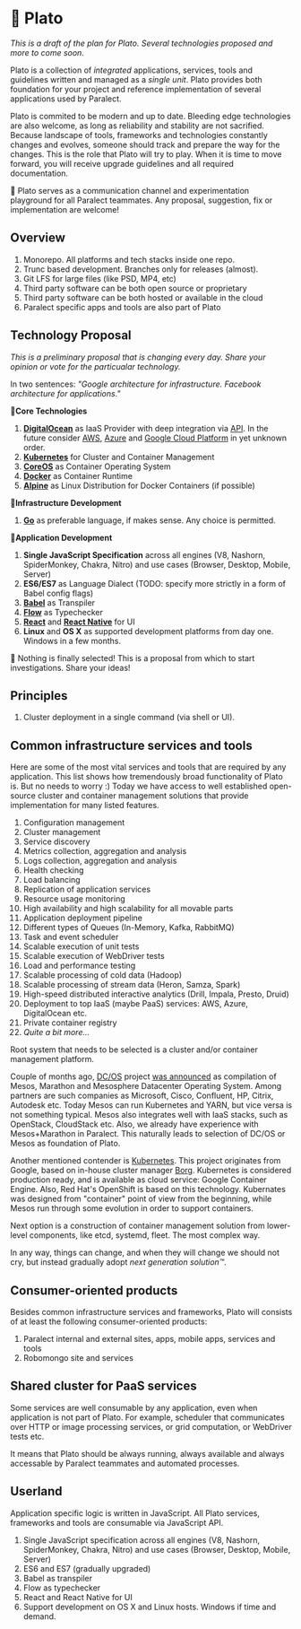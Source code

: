 # 🐒 Plato

_This is a draft of the plan for Plato. Several technologies proposed and more to come
soon._

Plato is a collection of _integrated_ applications, services, tools and guidelines written and managed 
as a _single unit_. Plato provides both foundation for your project and reference implementation
of several applications used by Paralect. 

Plato is commited to be modern and up to date. Bleeding edge technologies are also welcome,
as long as reliability and stability are not sacrified. Because landscape of tools, frameworks and
technologies constantly changes and evolves, someone should track and prepare the way for the changes.
This is the role that Plato will try to play. When it is time to move forward, you will receive 
upgrade guidelines and all required documentation.

📢 Plato serves as a communication channel and experimentation playground for all Paralect teammates.
Any proposal, suggestion, fix or implementation are welcome!

## Overview

1. Monorepo. All platforms and tech stacks inside one repo. 
2. Trunc based development. Branches only for releases (almost).
3. Git LFS for large files (like PSD, MP4, etc)
4. Third party software can be both open source or proprietary
5. Third party software can be both hosted or available in the cloud
6. Paralect specific apps and tools are also part of Plato

## Technology Proposal

_This is a preliminary proposal that is changing every day. Share your 
opinion or vote for the particualar technology._ 

In two sentences: _"Google architecture for infrastructure. Facebook architecture for applications."_

🔹**Core Technologies**

1. **[DigitalOcean](https://www.digitalocean.com/)** as IaaS Provider with deep integration via [API](https://developers.digitalocean.com/documentation/). In the future consider [AWS](https://aws.amazon.com/), [Azure](https://azure.microsoft.com/en-us) and [Google Cloud Platform](https://cloud.google.com) in yet unknown order. 
1. **[Kubernetes](http://kubernetes.io/)** for Cluster and Container Management
2. **[CoreOS](https://coreos.com/)** as Container Operating System
3. **[Docker](https://www.docker.com/)** as Container Runtime
4. **[Alpine](http://www.alpinelinux.org/)** as Linux Distribution for Docker Containers (if possible)

🔹**Infrastructure Development**

1. **[Go](https://golang.org/)** as preferable language, if makes sense. Any choice is permitted. 

🔹**Application Development**

1. **Single JavaScript Specification** across all engines (V8, Nashorn, SpiderMonkey, Chakra, Nitro) and use cases (Browser, Desktop, Mobile, Server)
2. **ES6/ES7** as Language Dialect (TODO: specify more strictly in a form of Babel config flags)
3. **[Babel](https://babeljs.io/)** as Transpiler
4. **[Flow](https://flowtype.org/)** as Typechecker
5. **[React](https://facebook.github.io/react/)** and **[React Native](https://facebook.github.io/react-native/)** for UI 
6. **Linux** and **OS X** as supported development platforms from day one. Windows in a few months.

🐥 Nothing is finally selected! This is a proposal from which to start investigations. Share 
your ideas!


## Principles 

1. Cluster deployment in a single command (via shell or UI). 

## Common infrastructure services and tools

Here are some of the most vital services and tools that are required 
by any application. This list shows how tremendously broad
functionality of Plato is. But no needs to worry :) Today we have
access to well established open-source cluster and container management
solutions that provide implementation for many listed features.

1. Configuration management 
1. Cluster management
1. Service discovery 
1. Metrics collection, aggregation and analysis 
1. Logs collection, aggregation and analysis
1. Health checking
1. Load balancing
1. Replication of application services
1. Resource usage monitoring
1. High availability and high scalability for all movable parts 
1. Application deployment pipeline 
1. Different types of Queues (In-Memory, Kafka, RabbitMQ)
1. Task and event scheduler
1. Scalable execution of unit tests
1. Scalable execution of WebDriver tests
1. Load and performance testing
1. Scalable processing of cold data (Hadoop)
1. Scalable processing of stream data (Heron, Samza, Spark)
1. High-speed distributed interactive analytics (Drill, Impala, Presto, Druid)
1. Deployment to top IaaS (maybe PaaS) services: AWS, Azure, DigitalOcean etc.
1. Private container registry 
1. _Quite a bit more..._

Root system that needs to be selected is a cluster and/or container management platform. 

Couple of months ago, [DC/OS][2] project [was announced][1] as compilation of Mesos, Marathon and
Mesosphere Datacenter Operating System. Among partners are such companies as Microsoft, Cisco, 
Confluent, HP, Citrix, Autodesk etc. Today Mesos can run Kubernetes and YARN, but vice versa is
not something typical. Mesos also integrates well with IaaS stacks, such as OpenStack, CloudStack etc.
Also, we already have experience with Mesos+Marathon in Paralect. This naturally leads to selection
of DC/OS or Mesos as foundation of Plato.

Another mentioned contender is [Kubernetes](http://kubernetes.io). This project originates from Google, 
based on in-house cluster manager [Borg](https://static.googleusercontent.com/media/research.google.com/en//pubs/archive/43438.pdf). Kubernetes is considered production ready, and is available as cloud service: Google Container 
Engine. Also, Red Hat's OpenShift is based on this technology. Kubernates was designed from "container" 
point of view from the beginning, while Mesos run through some evolution in order to support containers. 

Next option is a construction of container management solution from lower-level components, like etcd,
systemd, fleet. The most complex way. 

In any way, things can change, and when they will change we should not cry, but instead gradually 
adopt _next generation solution™_.

## Consumer-oriented products

Besides common infrastructure services and frameworks, Plato will 
consists of at least the following consumer-oriented products:

1. Paralect internal and external sites, apps, mobile apps, services and tools
2. Robomongo site and services

## Shared cluster for PaaS services

Some services are well consumable by any application, even when application
is not part of Plato. For example, scheduler that communicates over HTTP or 
image processing services, or grid computation, or WebDriver tests etc. 

It means that Plato should be always running, always available and always accessable
by Paralect teammates and automated processes.

## Userland

Application specific logic is written in JavaScript. All Plato services, frameworks and 
tools are consumable via JavaScript API. 

1. Single JavaScript specification across all engines (V8, Nashorn, SpiderMonkey, Chakra, Nitro) and use cases (Browser, Desktop, Mobile, Server)
2. ES6 and ES7 (gradually upgraded)
3. Babel as transpiler
4. Flow as typechecker
5. React and React Native for UI 
6. Support development on OS X and Linux hosts. Windows if time and demand. 


[1]: https://mesosphere.com/blog/2016/04/19/open-source-dcos/
[2]: https://dcos.io/

